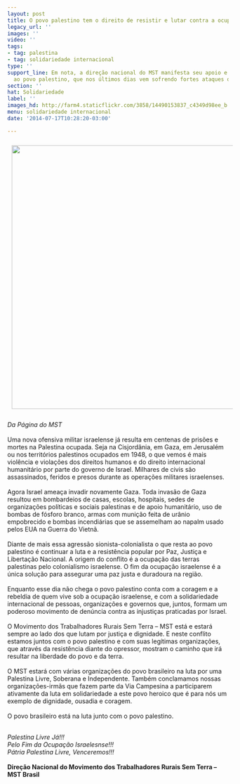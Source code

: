 ```yaml
---
layout: post
title: O povo palestino tem o direito de resistir e lutar contra a ocupação israelesnse
legacy_url: ''
images: ''
video: ''
tags:
- tag: palestina
- tag: solidariedade internacional
type: ''
support_line: Em nota, a direção nacional do MST manifesta seu apoio e solidariedade
  ao povo palestino, que nos últimos dias vem sofrendo fortes ataques de Israel.
section: ''
hat: Solidariedade
label: ''
images_hd: http://farm4.staticflickr.com/3858/14490153837_c4349d98ee_b.jpg
menu: solidariedade internacional
date: '2014-07-17T10:28:20-03:00'

---
```

<p><em><img alt="" src="https://farm4.staticflickr.com/3858/14490153837_c4349d98ee_b.jpg" style="height:600px; margin:10px; width:800px" /><br />
<br />
Da P&aacute;gina do MST</em><br />
<br />
Uma nova ofensiva militar israelense j&aacute; resulta em centenas de pris&otilde;es e mortes na Palestina ocupada. Seja na Cisjord&acirc;nia, em Gaza, em Jerusal&eacute;m ou nos territ&oacute;rios palestinos ocupados em 1948, o que vemos &eacute; mais viol&ecirc;ncia e viola&ccedil;&otilde;es dos direitos humanos e do direito internacional humanit&aacute;rio por parte do governo de Israel. Milhares de civis s&atilde;o assassinados, feridos e presos durante as opera&ccedil;&otilde;es militares israelenses.<br />
<br />
Agora Israel amea&ccedil;a invadir novamente Gaza. Toda invas&atilde;o de Gaza resultou em bombardeios de casas, escolas, hospitais, sedes de organiza&ccedil;&otilde;es pol&iacute;ticas e sociais palestinas e de apoio humanit&aacute;rio, uso de bombas de f&oacute;sforo branco, armas com muni&ccedil;&atilde;o feita de ur&acirc;nio empobrecido e bombas incendi&aacute;rias que se assemelham ao napalm usado pelos EUA na Guerra do Vietn&atilde;.<br />
<br />
Diante de mais essa agress&atilde;o sionista-colonialista o que resta ao povo palestino &eacute; continuar a luta e a resist&ecirc;ncia popular por Paz, Justi&ccedil;a e Liberta&ccedil;&atilde;o Nacional. A origem do conflito &eacute; a ocupa&ccedil;&atilde;o das terras palestinas pelo colonialismo israelense. O fim da ocupa&ccedil;&atilde;o israelense &eacute; a &uacute;nica solu&ccedil;&atilde;o para assegurar uma paz justa e duradoura na regi&atilde;o.&nbsp;<br />
<br />
Enquanto esse dia n&atilde;o chega o povo palestino conta com a coragem e a rebeldia de quem vive sob a ocupa&ccedil;&atilde;o israelense, e com a solidariedade internacional de pessoas, organiza&ccedil;&otilde;es e governos que, juntos, formam um poderoso movimento de den&uacute;ncia contra as injusti&ccedil;as praticadas por Israel.<br />
<br />
O Movimento dos Trabalhadores Rurais Sem Terra &ndash; MST est&aacute; e estar&aacute; sempre ao lado dos que lutam por justi&ccedil;a e dignidade. E neste conflito estamos juntos com o povo palestino e com suas leg&iacute;timas organiza&ccedil;&otilde;es, que atrav&eacute;s da resist&ecirc;ncia diante do opressor, mostram o caminho que ir&aacute; resultar na liberdade do povo e da terra.<br />
<br />
O MST estar&aacute; com v&aacute;rias organiza&ccedil;&otilde;es do povo brasileiro na luta por uma Palestina Livre, Soberana e Independente. Tamb&eacute;m conclamamos nossas organiza&ccedil;&otilde;es-irm&atilde;s que fazem parte da Via Campesina a participarem ativamente da luta em solidariedade a este povo heroico que &eacute; para n&oacute;s um exemplo de dignidade, ousadia e coragem.<br />
<br />
O povo brasileiro est&aacute; na luta junto com o povo palestino.</p>

<p><br />
<em>Palestina Livre J&aacute;!!!<br />
Pelo Fim da Ocupa&ccedil;&atilde;o Israelesnse!!!<br />
P&aacute;tria Palestina Livre, Venceremos!!!</em><br />
<br />
<strong>Dire&ccedil;&atilde;o Nacional do Movimento dos Trabalhadores Rurais Sem Terra &ndash; MST Brasil</strong></p>
